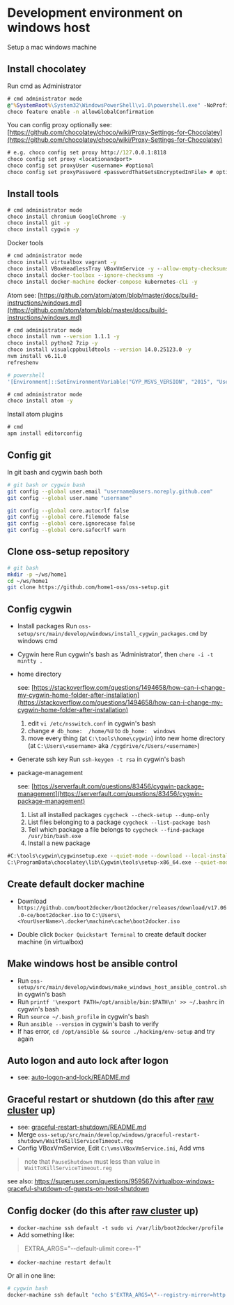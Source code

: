 
# Development environment on windows host
Setup a mac windows machine

## Install chocolatey

Run cmd as Administrator
```cmd
# cmd administrator mode
@"%SystemRoot%\System32\WindowsPowerShell\v1.0\powershell.exe" -NoProfile -ExecutionPolicy Bypass -Command "iex ((New-Object System.Net.WebClient).DownloadString('https://chocolatey.org/install.ps1'))" && SET "PATH=%PATH%;%ALLUSERSPROFILE%\chocolatey\bin"
choco feature enable -n allowGlobalConfirmation
```

You can config proxy optionally
see: [https://github.com/chocolatey/choco/wiki/Proxy-Settings-for-Chocolatey](https://github.com/chocolatey/choco/wiki/Proxy-Settings-for-Chocolatey)
```cmd
# e.g. choco config set proxy http://127.0.0.1:8118
choco config set proxy <locationandport>
choco config set proxyUser <username> #optional
choco config set proxyPassword <passwordThatGetsEncryptedInFile> # optional
```

## Install tools

```cmd
# cmd administrator mode
choco install chromium GoogleChrome -y
choco install git -y
choco install cygwin -y
```

Docker tools
```cmd
# cmd administrator mode
choco install virtualbox vagrant -y
choco install VBoxHeadlessTray VBoxVmService -y --allow-empty-checksums
choco install docker-toolbox --ignore-checksums -y
choco install docker-machine docker-compose kubernetes-cli -y
```

Atom
see: [https://github.com/atom/atom/blob/master/docs/build-instructions/windows.md](https://github.com/atom/atom/blob/master/docs/build-instructions/windows.md)
```cmd
# cmd administrator mode
choco install nvm --version 1.1.1 -y
choco install python2 7zip -y
choco install visualcppbuildtools --version 14.0.25123.0 -y
nvm install v6.11.0
refreshenv
```
```powershell
# powershell
'[Environment]::SetEnvironmentVariable("GYP_MSVS_VERSION", "2015", "User")'
```

```cmd
# cmd administrator mode
choco install atom -y
```

Install atom plugins
```cmd
# cmd
apm install editorconfig
```

## Config git

In git bash and cygwin bash both
```bash
# git bash or cygwin bash
git config --global user.email "username@users.noreply.github.com"
git config --global user.name "username"

git config --global core.autocrlf false
git config --global core.filemode false
git config --global core.ignorecase false
git config --global core.safecrlf warn
```

## Clone oss-setup repository

```bash
# git bash
mkdir -p ~/ws/home1
cd ~/ws/home1
git clone https://github.com/home1-oss/oss-setup.git
```

## Config cygwin

- Install packages
Run `oss-setup/src/main/develop/windows/install_cygwin_packages.cmd` by windows cmd

- Cygwin here
Run cygwin's bash as 'Administrator', then `chere -i -t mintty .`

- home directory

    see: [https://stackoverflow.com/questions/1494658/how-can-i-change-my-cygwin-home-folder-after-installation](https://stackoverflow.com/questions/1494658/how-can-i-change-my-cygwin-home-folder-after-installation)  
    1. edit `vi /etc/nsswitch.conf` in cygwin's bash
    2. change `# db_home:  /home/%U` to `db_home:  windows`
    3. move every thing (at `C:\tools\home\cygwin`) into new home directory (at `C:\Users\<username>` aka `/cygdrive/c/Users/<username>`)

- Generate ssh key
Run `ssh-keygen -t rsa` in cygwin's bash

- package-management

    see: [https://serverfault.com/questions/83456/cygwin-package-management](https://serverfault.com/questions/83456/cygwin-package-management)
    1. List all installed packages `cygcheck --check-setup --dump-only`
    2. List files belonging to a package `cygcheck --list-package bash`
    3. Tell which package a file belongs to `cygcheck --find-package /usr/bin/bash.exe`
    4. Install a new package
```cmd
#C:\tools\cygwin\cygwinsetup.exe --quiet-mode --download --local-install --packages abook
C:\ProgramData\chocolatey\lib\Cygwin\tools\setup-x86_64.exe --quiet-mode --download --local-install --packages abook
```

## Create default docker machine

- Download `https://github.com/boot2docker/boot2docker/releases/download/v17.06.0-ce/boot2docker.iso`
to `C:\Users\<YourUserName>\.docker\machine\cache\boot2docker.iso`

- Double click `Docker Quickstart Terminal` to create default docker machine (in virtualbox)

## Make windows host be ansible control

- Run `oss-setup/src/main/develop/windows/make_windows_host_ansible_control.sh` in cygwin's bash
- Run `printf '\nexport PATH=/opt/ansible/bin:$PATH\n' >> ~/.bashrc` in cygwin's bash
- Run `source ~/.bash_profile` in cygwin's bash
- Run `ansible --version` in cygwin's bash to verify
- If has error, `cd /opt/ansible && source ./hacking/env-setup` and try again

## Auto logon and auto lock after logon

- see: [auto-logon-and-lock/README.md](auto-logon-and-lock/README.md)

## Graceful restart or shutdown (do this after [raw cluster](../../raw/README.md) up)

- see: [graceful-restart-shutdown/README.md](graceful-restart-shutdown/README.md)
- Merge `oss-setup/src/main/develop/windows/graceful-restart-shutdown/WaitToKillServiceTimeout.reg`
- Config VBoxVmService, Edit `C:\vms\VBoxVmService.ini`, Add vms
> note that `PauseShutdown` must less than value in `WaitToKillServiceTimeout.reg`

see also: https://superuser.com/questions/959567/virtualbox-windows-graceful-shutdown-of-guests-on-host-shutdown

## Config docker (do this after [raw cluster](../../raw/README.md) up)

- `docker-machine ssh default -t sudo vi /var/lib/boot2docker/profile`
- Add something like:
> EXTRA_ARGS="--default-ulimit core=-1"
- `docker-machine restart default`

Or all in one line:
```bash
# cygwin bash
docker-machine ssh default "echo $'EXTRA_ARGS=\"--registry-mirror=http://mirror.docker.internal --insecure-registry mirror.docker.internal --insecure-registry registry.docker.internal --insecure-registry gcr.io.internal:25004\"' | sudo tee -a /var/lib/boot2docker/profile && sudo /etc/init.d/docker restart"
```
